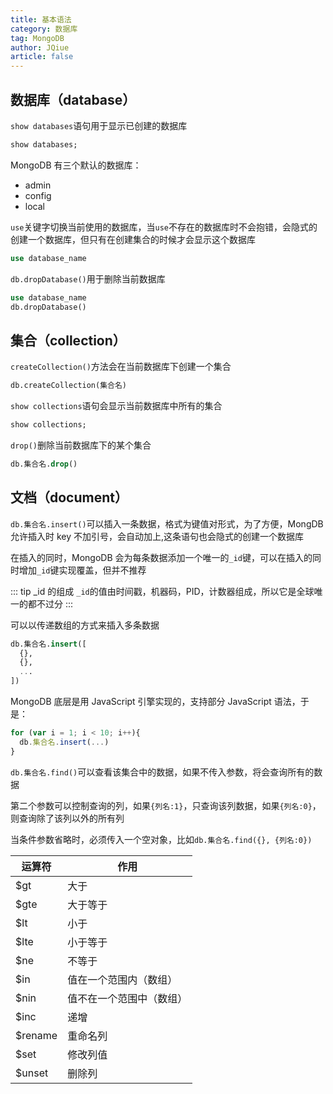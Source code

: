 ```yaml
---
title: 基本语法
category: 数据库
tag: MongoDB
author: JQiue
article: false
---
```


## 数据库（database）

`show databases`语句用于显示已创建的数据库

```sql
show databases;
```

MongoDB 有三个默认的数据库：

+ admin
+ config
+ local

`use`关键字切换当前使用的数据库，当`use`不存在的数据库时不会抱错，会隐式的创建一个数据库，但只有在创建集合的时候才会显示这个数据库

```sql
use database_name
```

`db.dropDatabase()`用于删除当前数据库

```sql
use database_name
db.dropDatabase()
```

## 集合（collection）

`createCollection()`方法会在当前数据库下创建一个集合

```sql
db.createCollection(集合名)
```

`show collections`语句会显示当前数据库中所有的集合

```sql
show collections;
```

`drop()`删除当前数据库下的某个集合

```sql
db.集合名.drop()
```

## 文档（document）

`db.集合名.insert()`可以插入一条数据，格式为键值对形式，为了方便，MongDB 允许插入时 key 不加引号，会自动加上,这条语句也会隐式的创建一个数据库

在插入的同时，MongoDB 会为每条数据添加一个唯一的`_id`键，可以在插入的同时增加`_id`键实现覆盖，但并不推荐

::: tip _id 的组成
`_id`的值由时间戳，机器码，PID，计数器组成，所以它是全球唯一的都不过分
:::

可以以传递数组的方式来插入多条数据

```sql
db.集合名.insert([
  {},
  {},
  ...
])
```

MongoDB 底层是用 JavaScript 引擎实现的，支持部分 JavaScript 语法，于是：

```javascript
for (var i = 1; i < 10; i++){
  db.集合名.insert(...)
}
```

`db.集合名.find()`可以查看该集合中的数据，如果不传入参数，将会查询所有的数据

第二个参数可以控制查询的列，如果`{列名:1}`，只查询该列数据，如果`{列名:0}`，则查询除了该列以外的所有列

当条件参数省略时，必须传入一个空对象，比如`db.集合名.find({}, {列名:0})`

运算符|作用
---|---
$gt|大于
$gte|大于等于
$lt|小于
$lte|小于等于
$ne|不等于
$in|值在一个范围内（数组）
$nin|值不在一个范围中（数组）
$inc|递增
$rename|重命名列
$set|修改列值
$unset|删除列
